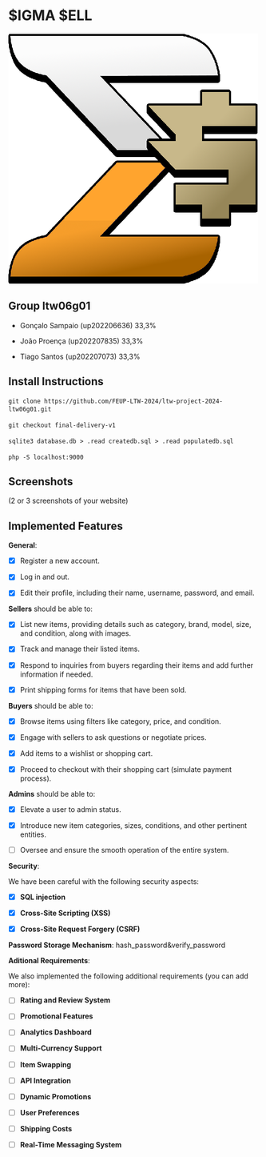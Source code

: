 # $IGMA $ELL

![Project Logo](img/icon.png)


## Group ltw06g01


- Gonçalo Sampaio (up202206636) 33,3%

- João Proença (up202207835) 33,3%

- Tiago Santos (up202207073) 33,3%



## Install Instructions


    git clone https://github.com/FEUP-LTW-2024/ltw-project-2024-ltw06g01.git

    git checkout final-delivery-v1

    sqlite3 database.db > .read createdb.sql > .read populatedb.sql

    php -S localhost:9000


## Screenshots



(2 or 3 screenshots of your website)



## Implemented Features



**General**:



- [X] Register a new account.

- [X] Log in and out.

- [X] Edit their profile, including their name, username, password, and email.



**Sellers**  should be able to:



- [X] List new items, providing details such as category, brand, model, size, and condition, along with images.

- [X] Track and manage their listed items.

- [X] Respond to inquiries from buyers regarding their items and add further information if needed.

- [X] Print shipping forms for items that have been sold.



**Buyers**  should be able to:



- [X] Browse items using filters like category, price, and condition.

- [X] Engage with sellers to ask questions or negotiate prices.

- [X] Add items to a wishlist or shopping cart.

- [X] Proceed to checkout with their shopping cart (simulate payment process).



**Admins**  should be able to:



- [X] Elevate a user to admin status.

- [X] Introduce new item categories, sizes, conditions, and other pertinent entities.

- [ ] Oversee and ensure the smooth operation of the entire system.



**Security**:

We have been careful with the following security aspects:



- [X] **SQL injection**

- [X] **Cross-Site Scripting (XSS)**

- [X] **Cross-Site Request Forgery (CSRF)**



**Password Storage Mechanism**: hash_password&verify_password



**Aditional Requirements**:



We also implemented the following additional requirements (you can add more):



- [ ] **Rating and Review System**

- [ ] **Promotional Features**

- [ ] **Analytics Dashboard**

- [ ] **Multi-Currency Support**

- [ ] **Item Swapping**

- [ ] **API Integration**

- [ ] **Dynamic Promotions**

- [ ] **User Preferences**

- [ ] **Shipping Costs**

- [ ] **Real-Time Messaging System**
